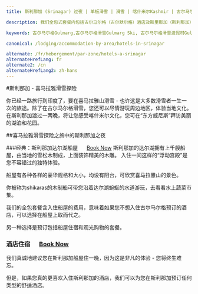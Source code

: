 ```yaml
---
title: 斯利那加 (Srinagar) 过夜 | 单板滑雪 | 滑雪 | 喀什米尔Kashmir | 古尔马尔格Gulmarg | 印度India | Skigulmarg.com

description: 我们全包式套餐内包括古尔马尔格（古尔默尔格）酒店及斯里那加（斯利那加）经典船屋或斯里那加（斯利那加）酒店住宿，作为您的喜马拉雅（喜马拉雅）滑雪之旅冒险活动的一部分。

keywords: 古尔马尔格Gulmarg,古尔马尔格滑雪Gulmarg Ski, 古尔马尔格滑雪渡假村Gulmarg Ski Resort, 喀什米尔滑雪Skiing in the Himalayas, 印度滑雪Skiing in India, 喜马拉雅Himalaya, 喀什米尔Kashmir, Skigulmarg.com

canonical: /lodging/accommodation-by-area/hotels-in-srinagar

alternate: /fr/hebergement/par-zone/hotels-a-srinagar
alternateHrefLang: fr
alternate2: /cn
alternateHrefLang2: zh-hans
---
```


#斯利那加 - 喜马拉雅滑雪探险

你已经一路旅行到印度了，要在喜马拉雅山滑雪 - 也许这是大多数滑雪者一生一次的旅途。除了在古尔马尔格滑雪，您还可以尽情游玩周边地区，体验当地文化。在斯利那加渡过一两晚，将让您感受喀什米尔文化，您可在“东方威尼斯”拜访美丽的湖泊和花园。

##喜马拉雅滑雪探险之旅中的斯利那加之夜

###经典：斯利那加达尔湖船屋 <a href="https://www.agoda.com/partners/partnersearch.aspx?pcs=1&cid=1650708&hl=en&hid=568522" target="_blank" class="btn btn-rounded" style="margin-left:20px">Book Now</a> 
斯利那加的达尔湖拥有上千艘船屋，由当地的雪松木制成，上面装饰精美的木雕。 入住一间这样的“浮动宫殿”是您不容错过的独特体验。

船屋有各种各样的豪华规格和大小，均设有阳台，可欣赏喜马拉雅山的景色。

你被称为shikaras的木制船可带您沿着达尔湖蜿蜒的水道游玩，去看看水上蔬菜市集。

我们的全包套餐含入住船屋的费用，意味着如果您不想入住古尔马尔格预订的酒店，可以选择在船屋上取而代之。

另一种选择是预订包括船屋住宿和观光购物的套餐。

<h3>酒店住宿 <a href="https://www.agoda.com/partners/partnersearch.aspx?pcs=1&cid=1650708&hl=en&city=10188" target="_blank" class="btn btn-rounded" style="margin-left:20px">Book Now</a></h3>
我们真诚地建议您在斯利那加船屋住一晚，因为这是非凡的体验 - 您将终生难忘。

但是，如果您真的更喜欢入住斯利那加的酒店，我们可以为您在斯利那加预订任何类型的舒适酒店。
